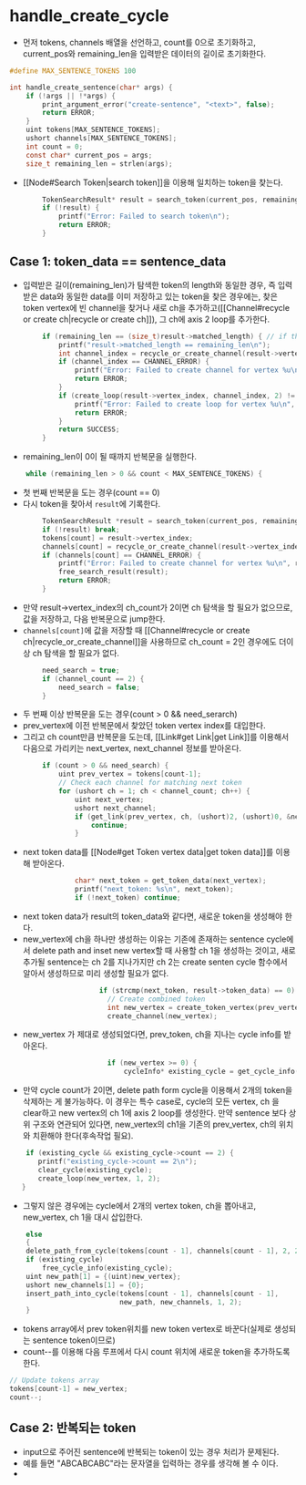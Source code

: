 # handle_create_cycle
- 먼저 tokens, channels 배열을 선언하고, count를 0으로 초기화하고,  current_pos와 remaining_len을 입력받은 데이터의 길이로 초기화한다. 
```c
#define MAX_SENTENCE_TOKENS 100

int handle_create_sentence(char* args) {
    if (!args || !*args) {
        print_argument_error("create-sentence", "<text>", false);
        return ERROR;
    }
    uint tokens[MAX_SENTENCE_TOKENS];
    ushort channels[MAX_SENTENCE_TOKENS];
    int count = 0;
    const char* current_pos = args;
    size_t remaining_len = strlen(args);
```
- [[Node#Search Token|search token]]을 이용해 일치하는 token을 찾는다. 
```c
        TokenSearchResult* result = search_token(current_pos, remaining_len);
        if (!result) {
            printf("Error: Failed to search token\n");
            return ERROR;
        }
```
## Case 1: token_data == sentence_data
- 입력받은 길이(remaining_len)가 탐색한 token의 length와 동일한 경우, 즉 입력받은 data와 동일한 data를 이미 저장하고 있는 token을 찾은 경우에는, 찾은 token vertex에 빈 channel을 찾거나 새로 ch을 추가하고([[Channel#recycle or create ch|recycle or create ch]]), 그 ch에 axis 2 loop를 추가한다. 
```c
        if (remaining_len == (size_t)result->matched_length) { // if the remaining length is 0, then we are at the end of the string
            printf("result->matched_length == remaining_len\n");
            int channel_index = recycle_or_create_channel(result->vertex_index);
            if (channel_index == CHANNEL_ERROR) {
                printf("Error: Failed to create channel for vertex %u\n", result->vertex_index);
                return ERROR;
            }
            if (create_loop(result->vertex_index, channel_index, 2) != LINK_SUCCESS) {
                printf("Error: Failed to create loop for vertex %u\n", result->vertex_index);
                return ERROR;
            }
            return SUCCESS;
        }
```
- remaining_len이 0이 될 때까지 반복문을 실행한다.
```c
    while (remaining_len > 0 && count < MAX_SENTENCE_TOKENS) {
```
- 첫 번째 반복문을 도는 경우(count == 0)
- 다시 token을 찾아서 `result`에 기록한다. 
```c
        TokenSearchResult *result = search_token(current_pos, remaining_len);
        if (!result) break;
        tokens[count] = result->vertex_index;
        channels[count] = recycle_or_create_channel(result->vertex_index);
        if (channels[count] == CHANNEL_ERROR) {
            printf("Error: Failed to create channel for vertex %u\n", result->vertex_index);
            free_search_result(result);
            return ERROR;
        }
```
- 만약 result->vertex_index의 ch_count가 2이면 ch 탐색을 할 필요가 없으므로, 값을 저장하고, 다음 반복문으로 jump한다. 
- `channels[count]`에 값을 저장할 때 [[Channel#recycle or create ch|recycle_or_create_channel]]을 사용하므로 ch_count = 2인 경우에도 더이상 ch 탐색을 할 필요가 없다.  
```c
        need_search = true;
        if (channel_count == 2) {
            need_search = false;
        }
```
- 두 번째 이상 반복문을 도는 경우(count > 0 && need_serarch)
- prev_vertex에 이전 반복문에서 찾았던 token vertex index를 대입한다. 
- 그리고 ch count만큼 반복문을 도는데, [[Link#get Link|get Link]]를 이용해서 다음으로 가리키는 next_vertex, next_channel 정보를 받아온다. 
```c
        if (count > 0 && need_search) {
            uint prev_vertex = tokens[count-1];
            // Check each channel for matching next token
            for (ushort ch = 1; ch < channel_count; ch++) {
                uint next_vertex;
                ushort next_channel;
                if (get_link(prev_vertex, ch, (ushort)2, (ushort)0, &next_vertex, &next_channel) != LINK_SUCCESS) {
                    continue;
                }
```
- next token data를 [[Node#get Token vertex data|get token data]]를 이용해 받아온다.
```c
                char* next_token = get_token_data(next_vertex);
                printf("next_token: %s\n", next_token);
                if (!next_token) continue;
```
- next token data가 result의 token_data와 같다면, 새로운 token을 생성해야 한다. 
- new_vertex에 ch을 하나만 생성하는 이유는 기존에 존재하는 sentence cycle에서 delete path and inset new vertex할 때 사용할 ch 1을 생성하는 것이고, 새로 추가될 sentence는 ch 2를 지나가지만 ch 2는 create senten cycle 함수에서 알아서 생성하므로 미리 생성할 필요가 없다. 
```c
                      if (strcmp(next_token, result->token_data) == 0) {
                        // Create combined token
                        int new_vertex = create_token_vertex(prev_vertex, result->vertex_index);
                        create_channel(new_vertex);
```
- new_vertex 가 제대로 생성되었다면, prev_token, ch을 지나는 cycle info를 받아온다. 
```c
                        if (new_vertex >= 0) {
                            cycleInfo* existing_cycle = get_cycle_info(prev_vertex, ch, 2);
```
- 만약 cycle count가 2이면, delete path form cycle을 이용해서 2개의 token을 삭제하는 게 불가능하다. 이 경우는 특수 case로, cycle의 모든 vertex, ch 을 clear하고 new vertex의 ch 1에 axis 2 loop를 생성한다. 만약 sentence 보다 상위 구조와 연관되어 있다면, new_vertex의 ch1을 기존의 prev_vertex, ch의 위치와 치환해야 한다(후속작업 필요).
```c
    if (existing_cycle && existing_cycle->count == 2) {
       printf("existing_cycle->count == 2\n");
       clear_cycle(existing_cycle);                               
       create_loop(new_vertex, 1, 2);
   }
```
- 그렇지 않은 경우에는 cycle에서 2개의 vertex token, ch을 뽑아내고, new_vertex, ch 1을 대시 삽입한다. 
```c
    else
    {
    delete_path_from_cycle(tokens[count - 1], channels[count - 1], 2, 2);
    if (existing_cycle)
        free_cycle_info(existing_cycle);
    uint new_path[1] = {(uint)new_vertex};
    ushort new_channels[1] = {0};
    insert_path_into_cycle(tokens[count - 1], channels[count - 1],
                           new_path, new_channels, 1, 2);
    }
```
- tokens array에서 prev token위치를 new token vertex로 바꾼다(실제로 생성되는 sentence token이므로)
- count--를 이용해 다음 루프에서 다시 count 위치에 새로운 token을 추가하도록 한다. 
```c
// Update tokens array
tokens[count-1] = new_vertex;
count--;
```
## Case 2: 반복되는 token
- input으로 주어진 sentence에 반복되는 token이 있는 경우 처리가 문제된다. 
- 예를 들면 "ABCABCABC"라는 문자열을 입력하는 경우를 생각해 볼 수 이다. 
- 